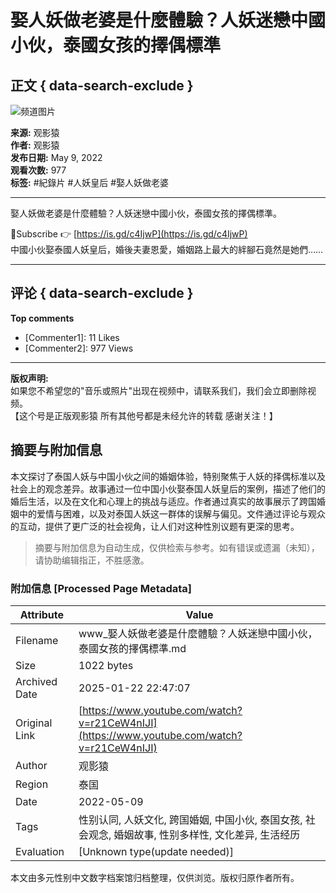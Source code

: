 # 娶人妖做老婆是什麼體驗？人妖迷戀中國小伙，泰國女孩的擇偶標準

## 正文 { data-search-exclude }


![频道图片](https://i.ytimg.com/an/t4_cvb8fKDT6amGwUlNMqA/featured_channel.jpg?v=61ef7f80)

**来源:** 观影猿  
**作者:** 观影猿  
**发布日期:** May 9, 2022  
**观看次数:** 977  
**标签:** #紀錄片 #人妖皇后 #娶人妖做老婆  

---

娶人妖做老婆是什麼體驗？人妖迷戀中國小伙，泰國女孩的擇偶標準。

💟Subscribe 👉 [https://is.gd/c4IjwP](https://is.gd/c4IjwP)   
中國小伙娶泰國人妖皇后，婚後夫妻恩愛，婚姻路上最大的絆腳石竟然是她們……

---

## 评论 { data-search-exclude }

**Top comments**

* [Commenter1]: 11 Likes
* [Commenter2]: 977 Views

---

**版权声明:**  
如果您不希望您的"音乐或照片"出现在视频中，请联系我们，我们会立即删除视频。  
【这个号是正版观影猿 所有其他号都是未经允许的转载 感谢关注！】  

<!-- tcd_original_link https://www.youtube.com/watch?v=r21CeW4nIJI -->


## 摘要与附加信息

<!-- tcd_abstract -->
本文探讨了泰国人妖与中国小伙之间的婚姻体验，特别聚焦于人妖的择偶标准以及社会上的观念差异。故事通过一位中国小伙娶泰国人妖皇后的案例，描述了他们的婚后生活，以及在文化和心理上的挑战与适应。作者通过真实的故事展示了跨国婚姻中的爱情与困难，以及对泰国人妖这一群体的误解与偏见。文件通过评论与观众的互动，提供了更广泛的社会视角，让人们对这种性別议题有更深的思考。
<!-- tcd_abstract_end -->

> 摘要与附加信息为自动生成，仅供检索与参考。如有错误或遗漏（未知），请协助编辑指正，不胜感激。

### 附加信息 [Processed Page Metadata]

| Attribute       | Value                                  |
|-----------------|----------------------------------------|
| Filename        | www_娶人妖做老婆是什麼體驗？人妖迷戀中國小伙，泰國女孩的擇偶標準.md                             |
| Size            | 1022 bytes                           |
| Archived Date   | 2025-01-22 22:47:07                             |
| Original Link   | [https://www.youtube.com/watch?v=r21CeW4nIJI](https://www.youtube.com/watch?v=r21CeW4nIJI)                       |
| Author          | 观影猿                               |
| Region          | 泰国                               |
| Date            | 2022-05-09                                 |
| Tags            | 性别认同, 人妖文化, 跨国婚姻, 中国小伙, 泰国女孩, 社会观念, 婚姻故事, 性别多样性, 文化差异, 生活经历                                 |
| Evaluation            | [Unknown type(update needed)]                                 |
<!-- tcd_table_end -->

本文由多元性别中文数字档案馆归档整理，仅供浏览。版权归原作者所有。
